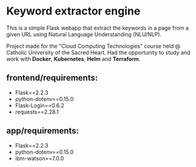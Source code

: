 # Keyword extractor engine

This is a simple Flask webapp that extract the keywords in a page from a given URL using Natural Language Understanding (NLU/NLP).

Project made for the "Cloud Computing Technologies" course held @ Catholic University of the Sacred Heart. Had the opportunity to study and work with **Docker**, **Kubernetes**, **Helm** and **Terraform**.


## frontend/requirements:
- Flask==2.2.3
- python-dotenv==0.15.0
- Flask-Login==0.6.2
- requests==2.28.1


## app/requirements:
- Flask==2.2.3
- python-dotenv==0.15.0
- ibm-watson==7.0.0
